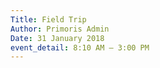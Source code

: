 ```yaml
---
Title: Field Trip
Author: Primoris Admin
Date: 31 January 2018
event_detail: 8:10 AM — 3:00 PM
---
```


